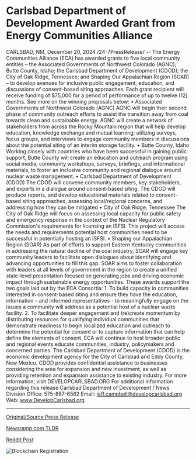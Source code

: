 # Carlsbad Department of Development Awarded Grant from Energy Communities Alliance

CARLSBAD, NM, December 20, 2024 /24-7PressRelease/ -- The Energy Communities Alliance (ECA) has awarded grants to five local community entities – the Associated Governments of Northwest Colorado (AGNC); Butte County, Idaho; the Carlsbad Department of Development (CDOD); the City of Oak Ridge, Tennessee; and Shaping Our Appalachian Region (SOAR) – to develop avenues for inclusive public engagement, education, and discussions of consent-based siting approaches.  Each grant recipient will receive funding of $75,000 for a period of performance of up to twelve (12) months. See more on the winning proposals below:  •	Associated Governments of Northwest Colorado (AGNC) AGNC will begin their second phase of community outreach efforts to assist the transition away from coal towards clean and sustainable energy. AGNC will create a network of stakeholders from across the Rocky Mountain region that will help develop education, knowledge exchange and mutual learning; utilizing surveys, focus groups, and interviews to engage community members in discussions about the potential siting of an interim storage facility.  •	Butte County, Idaho Working closely with countries who have been successful in gaining public support, Butte County will create an education and outreach program using social media, community workshops, surveys, briefings, and informational materials, to foster an inclusive community and regional dialogue around nuclear waste management.  •	Carlsbad Department of Development (CDOD) The CDOD will convene community members, key stakeholders, and experts in a dialogue around consent-based siting. The CDOD will produce reports, and develop educational materials related to consent-based siting approaches, assessing local/regional concerns, and addressing how they can be mitigated  •	City of Oak Ridge, Tennessee The City of Oak Ridge will focus on assessing local capacity for public safety and emergency response in the context of the Nuclear Regulatory Commission's requirements for licensing an ISFSI. This project will access the needs and requirements potential host communities need to be successful in potentially hosting an ISFSI.  •	Shaping our Appalachian Region (SOAR) As part of efforts to support Eastern Kentucky communities in addressing the natural decline of the coal industry, SOAR will engage key community leaders to facilitate open dialogues about identifying and advancing opportunities to fill this gap. SOAR aims to foster collaboration with leaders at all levels of government in the region to create a unified state-level presentation focused on generating jobs and driving economic impact through sustainable energy opportunities.  These awards support the two goals laid out by the ECA Consortia:  1.	To build capacity in communities interested in consent-based siting and ensure they have the education, information – and informed representatives - to meaningfully engage on the issues a community will address as a potential host of a nuclear waste facility.  2.	To facilitate deeper engagement and (re)create momentum by distributing resources for qualifying individual communities that demonstrate readiness to begin localized education and outreach to determine the potential for consent or to capture information that can help define the elements of consent.  ECA will continue to host broader public and regional events educate communities, industry, policymakers and concerned parties.  The Carlsbad Department of Development (CDOD) is the economic development agency for the City of Carlsbad and Eddy County, New Mexico. CDOD provides confidential assistance to businesses considering the area for expansion and new investment, as well as providing retention and expansion assistance to existing industry. For more information, visit DEVELOPCARLSBAD.ORG  For additional information regarding this release Carlsbad Department of Development / News Division Office: 575-887-6562 Email: jeff.campbell@developcarlsbad.org Web: www.DevelopCarlsbad.org 

---

[Original/Source Press Release](https://www.24-7pressrelease.com/press-release/517299/carlsbad-department-of-development-awarded-grant-from-energy-communities-alliance)
                    

[Newsramp.com TLDR](https://newsramp.com/curated-news/energy-communities-alliance-awards-grants-for-inclusive-engagement-and-consent-based-siting-approaches/1739fd8e0fa5c1fcf5518d60f2764904) 

 



[Reddit Post](https://www.reddit.com/r/Energy_Climate_News/comments/1hif9kl/energy_communities_alliance_awards_grants_for/) 



![Blockchain Registration](https://cdn.newsramp.app/24-7PressRelease/qrcode/2412/20/baketL6q.webp)